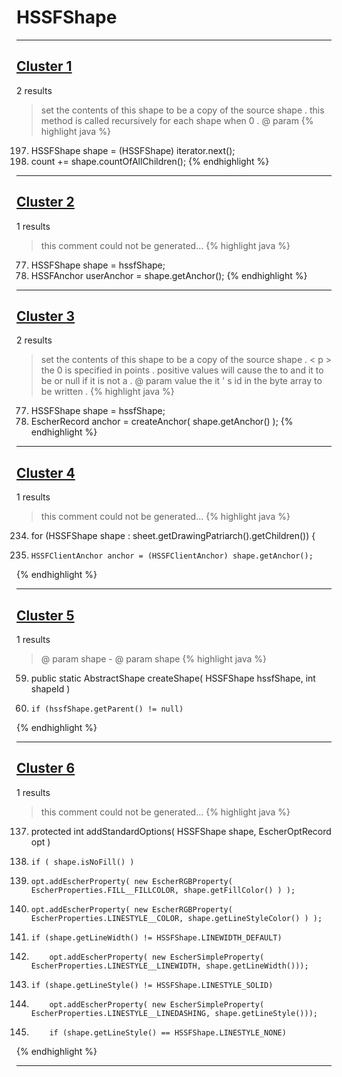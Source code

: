 # HSSFShape

***

## [Cluster 1](./1)
2 results
> set the contents of this shape to be a copy of the source shape . this method is called recursively for each shape when 0 . @ param 
{% highlight java %}
197. HSSFShape shape = (HSSFShape) iterator.next();
198. count += shape.countOfAllChildren();
{% endhighlight %}

***

## [Cluster 2](./2)
1 results
> this comment could not be generated...
{% highlight java %}
77. HSSFShape shape = hssfShape;
96. HSSFAnchor userAnchor = shape.getAnchor();
{% endhighlight %}

***

## [Cluster 3](./3)
2 results
> set the contents of this shape to be a copy of the source shape . < p > the 0 is specified in points . positive values will cause the to and it to be or null if it is not a . @ param value the it ' s id in the byte array to be written . 
{% highlight java %}
77. HSSFShape shape = hssfShape;
93. EscherRecord anchor = createAnchor( shape.getAnchor() );
{% endhighlight %}

***

## [Cluster 4](./4)
1 results
> this comment could not be generated...
{% highlight java %}
234. for (HSSFShape shape : sheet.getDrawingPatriarch().getChildren()) {  
235.     HSSFClientAnchor anchor = (HSSFClientAnchor) shape.getAnchor();  
{% endhighlight %}

***

## [Cluster 5](./5)
1 results
> @ param shape - @ param shape 
{% highlight java %}
59. public static AbstractShape createShape( HSSFShape hssfShape, int shapeId )
98.     if (hssfShape.getParent() != null)
{% endhighlight %}

***

## [Cluster 6](./6)
1 results
> this comment could not be generated...
{% highlight java %}
137. protected int addStandardOptions( HSSFShape shape, EscherOptRecord opt )
141.     if ( shape.isNoFill() )
150.     opt.addEscherProperty( new EscherRGBProperty( EscherProperties.FILL__FILLCOLOR, shape.getFillColor() ) );
152.     opt.addEscherProperty( new EscherRGBProperty( EscherProperties.LINESTYLE__COLOR, shape.getLineStyleColor() ) );
154.     if (shape.getLineWidth() != HSSFShape.LINEWIDTH_DEFAULT)
156.         opt.addEscherProperty( new EscherSimpleProperty( EscherProperties.LINESTYLE__LINEWIDTH, shape.getLineWidth()));
159.     if (shape.getLineStyle() != HSSFShape.LINESTYLE_SOLID)
161.         opt.addEscherProperty( new EscherSimpleProperty( EscherProperties.LINESTYLE__LINEDASHING, shape.getLineStyle()));
163.         if (shape.getLineStyle() == HSSFShape.LINESTYLE_NONE)
{% endhighlight %}

***

